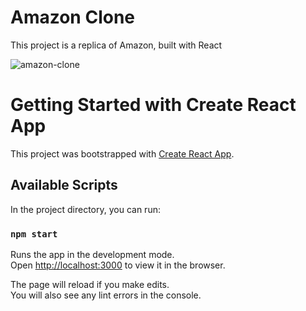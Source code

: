 # Amazon Clone
This project is a replica of Amazon, built with React

![amazon-clone](https://user-images.githubusercontent.com/78442208/114080726-8f191480-9860-11eb-865b-31e09c3c7fb9.png)


# Getting Started with Create React App

This project was bootstrapped with [Create React App](https://github.com/facebook/create-react-app).

## Available Scripts

In the project directory, you can run:

### `npm start`

Runs the app in the development mode.\
Open [http://localhost:3000](http://localhost:3000) to view it in the browser.

The page will reload if you make edits.\
You will also see any lint errors in the console.
